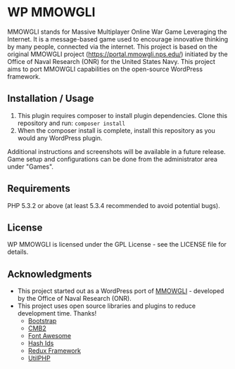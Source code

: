 WP MMOWGLI
========================================

MMOWGLI stands for Massive Multiplayer Online War Game Leveraging the Internet. It is a message-based game used to encourage innovative thinking by many people, connected via the internet. This project is based on the original MMOWGLI project (https://portal.mmowgli.nps.edu/) initiated by the Office of Naval Research (ONR) for the United States Navy. This project aims to port MMOWGLI capabilities on the open-source WordPress framework.

Installation / Usage
--------------------

1. This plugin requires composer to install plugin dependencies. Clone this repository and run: `composer install`
2. When the composer install is complete, install this repository as you would any WordPress plugin.

Additional instructions and screenshots will be available in a future release. Game setup and configurations can be done from the administrator area under "Games".

Requirements
------------

PHP 5.3.2 or above (at least 5.3.4 recommended to avoid potential bugs).

License
-------

WP MMOWGLI is licensed under the GPL License - see the LICENSE file for details.

Acknowledgments
---------------

- This project started out as a WordPress port of [MMOWGLI](https://portal.mmowgli.nps.edu/) - developed by the Office of Naval Research (ONR).
- This project uses open source libraries and plugins to reduce development time. Thanks!
    -   [Bootstrap](https://getbootstrap.com/)
    -   [CMB2](https://github.com/WebDevStudios/CMB2)
    -   [Font Awesome](https://fortawesome.github.io/Font-Awesome/)
    -   [Hash Ids](https://github.com/ivanakimov/hashids.php)
    -   [Redux Framework](https://github.com/reduxframework/redux-framework)
    -   [UtilPHP](https://github.com/brandonwamboldt/utilphp)
